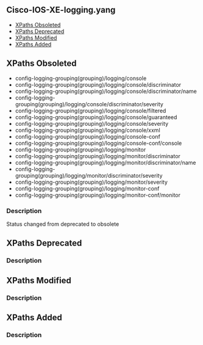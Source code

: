 ## Cisco-IOS-XE-logging.yang


- [XPaths Obsoleted](#xpaths-obsoleted)
- [XPaths Deprecated](#xpaths-deprecated)
- [XPaths Modified](#xpaths-modified)
- [XPaths Added](#xpaths-added)

## XPaths Obsoleted

- config-logging-grouping(grouping)/logging/console
- config-logging-grouping(grouping)/logging/console/discriminator
- config-logging-grouping(grouping)/logging/console/discriminator/name
- config-logging-grouping(grouping)/logging/console/discriminator/severity
- config-logging-grouping(grouping)/logging/console/filtered
- config-logging-grouping(grouping)/logging/console/guaranteed
- config-logging-grouping(grouping)/logging/console/severity
- config-logging-grouping(grouping)/logging/console/xxml
- config-logging-grouping(grouping)/logging/console-conf
- config-logging-grouping(grouping)/logging/console-conf/console
- config-logging-grouping(grouping)/logging/monitor
- config-logging-grouping(grouping)/logging/monitor/discriminator
- config-logging-grouping(grouping)/logging/monitor/discriminator/name
- config-logging-grouping(grouping)/logging/monitor/discriminator/severity
- config-logging-grouping(grouping)/logging/monitor/severity
- config-logging-grouping(grouping)/logging/monitor-conf
- config-logging-grouping(grouping)/logging/monitor-conf/monitor

### Description

Status changed from deprecated to obsolete

## XPaths Deprecated

### Description

## XPaths Modified

### Description

## XPaths Added

### Description
